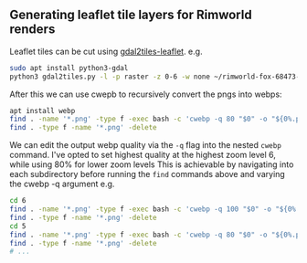 ## Generating leaflet tile layers for Rimworld renders

Leaflet tiles can be cut using [gdal2tiles-leaflet](https://github.com/commenthol/gdal2tiles-leaflet).
e.g.
```bash
sudo apt install python3-gdal
python3 gdal2tiles.py -l -p raster -z 0-6 -w none ~/rimworld-fox-68473-5514-4-10-14.png ~/dev/hello-world-2/public/rimworld/repeaters/
```

After this we can use cwepb to recursively convert the pngs into webps:
```bash
apt install webp
find . -name '*.png' -type f -exec bash -c 'cwebp -q 80 "$0" -o "${0%.png}.webp"' {} \;
find . -type f -name '*.png' -delete
```
We can edit the output webp quality via the `-q` flag into the nested `cwebp` command.
I've opted to set highest quality at the highest zoom level 6, while using 80% for lower zoom levels
This is achievable by navigating into each subdirectory before running the `find` commands above and varying the cwebp -q argument e.g.
```bash
cd 6
find . -name '*.png' -type f -exec bash -c 'cwebp -q 100 "$0" -o "${0%.png}.webp"' {} \;
find . -type f -name '*.png' -delete
cd 5
find . -name '*.png' -type f -exec bash -c 'cwebp -q 80 "$0" -o "${0%.png}.webp"' {} \;
find . -type f -name '*.png' -delete
# ...
```
